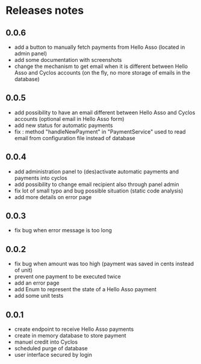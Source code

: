 # Releases notes

## 0.0.6
- add a button to manually fetch payments from Hello Asso (located in admin panel)
- add some documentation with screenshots
- change the mechanism to get email when it is different between Hello Asso and Cyclos accounts 
(on the fly, no more storage of emails in the database)

## 0.0.5

- add possibility to have an email different between Hello Asso and Cyclos accounts (optional email in Hello Asso form)
- add new status for automatic payments
- fix : method "handleNewPayment" in "PaymentService" used to read email from configuration file instead of database

## 0.0.4

* add administration panel to (des)activate automatic payments and payments into cyclos
* add possibility to change email recipient also through panel admin
* fix lot of small typo and bug possible situation (static code analysis)
* add more details on error page

## 0.0.3
* fix bug when error message is too long

## 0.0.2
* fix bug when amount was too high (payment was saved in cents instead of unit)
* prevent one payment to be executed twice
* add an error page
* add Enum to represent the state of a Hello Asso payment
* add some unit tests

## 0.0.1
* create endpoint to receive Hello Asso payments
* create in memory database to store payment
* manuel credit into Cyclos
* scheduled purge of database
* user interface secured by login